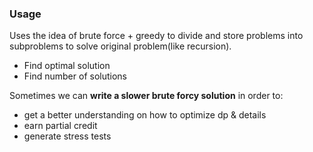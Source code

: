### Usage
Uses the idea of brute force + greedy to divide and store problems into subproblems to solve original problem(like recursion).
- Find optimal solution
- Find number of solutions

Sometimes we can **write a slower brute forcy solution** in order to:
- get a better understanding on how to optimize dp & details
- earn partial credit
- generate stress tests

